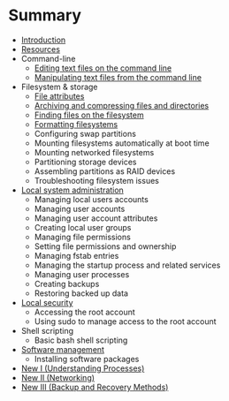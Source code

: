 # Summary

* [Introduction](README.md)
* [Resources](resources.md)
* Command-line
   * [Editing text files on the command line](editing_text_files_on_the_command_line.md)
   * [Manipulating text files from the command line](manipulating_text_files_from_the_command_line.md)
* Filesystem & storage
   * [File attributes](file_attributes.md)
   * [Archiving and compressing files and directories](archiving_and_compressing_files_and_directories.md)
   * [Finding files on the filesystem](finding_files_on_the_filesystem.md)
   * [Formatting filesystems](formatting_filesystems.md)
   * Configuring swap partitions
   * Mounting filesystems automatically at boot time
   * Mounting networked filesystems
   * Partitioning storage devices
   * Assembling partitions as RAID devices
   * Troubleshooting filesystem issues
* [Local system administration](local_system_administration.md)
   * Managing local users accounts
   * Managing user accounts
   * Managing user account attributes
   * Creating local user groups
   * Managing file permissions
   * Setting file permissions and ownership
   * Managing fstab entries
   * Managing the startup process and related services
   * Managing user processes
   * Creating backups
   * Restoring backed up data
* [Local security](local_security.md)
   * Accessing the root account
   * Using sudo to manage access to the root account
* Shell scripting
   * Basic bash shell scripting
* [Software management](software_management.md)
   * Installing software packages
* [New I (Understanding Processes)](new_i_understanding_processes.md)
* [New II (Networking)](new_ii_networking.md)
* [New III (Backup and Recovery Methods)](new_iii_backup_and_recovery_methods.md)

